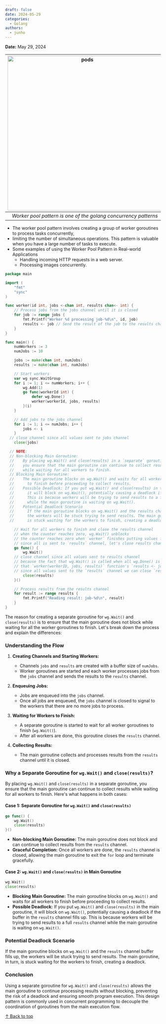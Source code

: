 ```yaml
---
draft: false
date: 2024-05-29
categories:
  - Golang
authors:
  - junho
---
```


<p align="left"><strong>Date:</strong> May 29, 2024<br></p>

|<img src="https://i.imgur.com/vPEfkbp.png" alt="pods" width="500">|
|:--:| 
| *Worker pool pattern is one of the golang concurrency patterns* |

<!-- more -->

- The worker pool pattern involves creating a group of worker goroutines to process tasks concurrently,
- limiting the number of simultaneous operations. This pattern is valuable when you have a large number of tasks to execute.
- Some examples of using the Worker Pool Pattern in Real-world Applications
    - Handling incoming HTTP requests in a web server.
    - Processing images concurrently.

```go
package main

import (
	"fmt"
	"sync"
)

func worker(id int, jobs <-chan int, results chan<- int) {
	// Process jobs from the jobs channel until it is closed
	for job := range jobs {
		fmt.Printf("Worker %d processing job-%d\n", id, job)
		results <- job // Send the result of the job to the results channel
	}
}

func main() {
	numWorkers := 3
	numJobs := 10

	jobs := make(chan int, numJobs)
	results := make(chan int, numJobs)

	// Start workers
	var wg sync.WaitGroup
	for i := 1; i <= numWorkers; i++ {
		wg.Add(1)
		go func(workerId int) {
			defer wg.Done()
			worker(workerId, jobs, results)
		}(i)
	}

	// Add jobs to the jobs channel
	for i := 1; i <= numJobs; i++ {
		jobs <- i
	}
  // close channel since all values sent to jobs channel
	close(jobs)

  // NOTE:
  // Non-blocking Main Goroutine:
  //    By placing wg.Wait() and close(results) in a `separate` goroutine,
  //    you ensure that the main goroutine can continue to collect results
  //    while waiting for all workers to finish.
  // Blocking Main Goroutine:
  //    The main goroutine blocks on wg.Wait() and waits for all workers
  //      to finish before proceeding to collect results.
  //    Possible Deadlock: If you put wg.Wait() and close(results) in the main goroutine,
  //      it will block on wg.Wait(), potentially causing a deadlock if the buffer in the results channel fills up.
  //      This is because workers will be trying to send results to a full results channel
  //      while the main goroutine is waiting on wg.Wait().
  //    Potential Deadlock Scenario
  //      If the main goroutine blocks on wg.Wait() and the results channel buffer fills up,
  //      the workers will be stuck trying to send results. The main goroutine, in turn,
  //      is stuck waiting for the workers to finish, creating a deadlock.

	// Wait for all workers to finish and close the results channel
	// when the counter reaches zero, wg.Wait() unblocks
	// the counter reaches zero when `worker` finishes putting values from `jobs` to `results`
	// since all is sent to `results` channel, let's close results channle here
	go func() {
		wg.Wait()
    // close channel since all values sent to results channel
    // because the fact that wg.Wait() is called when all wg.Done() is executed implies
    // that `worker(workerID, jobs, results)` function's `results <- job * 2` operation is complete
    // since all values sent to the `results` channel we can close `results` channel here!
		close(results)
	}()

	// Process results from the results channel
	for result := range results {
		fmt.Printf("Reading result: job-%d\n", result)
	}
}
```

The reason for creating a separate goroutine for `wg.Wait()` and `close(results)` is to ensure that the main goroutine does not block while waiting for all the worker goroutines to finish. Let's break down the process and explain the differences:

### Understanding the Flow

1. **Creating Channels and Starting Workers:**
    - Channels `jobs` and `results` are created with a buffer size of `numJobs`.
    - Worker goroutines are started and each worker processes jobs from the `jobs` channel and sends the results to the `results` channel.

2. **Enqueuing Jobs:**
    - Jobs are enqueued into the `jobs` channel.
    - Once all jobs are enqueued, the `jobs` channel is closed to signal to the workers that there are no more jobs to process.

3. **Waiting for Workers to Finish:**
    - A separate goroutine is started to wait for all worker goroutines to finish (`wg.Wait()`).
    - After all workers are done, this goroutine closes the `results` channel.

4. **Collecting Results:**
    - The main goroutine collects and processes results from the `results` channel until it is closed.

### Why a Separate Goroutine for `wg.Wait()` and `close(results)`?

By placing `wg.Wait()` and `close(results)` in a separate goroutine, you ensure that the main goroutine can continue to collect results while waiting for all workers to finish. Here's what happens in both cases:

#### Case 1: Separate Goroutine for `wg.Wait()` and `close(results)`

```go
go func() {
    wg.Wait()
    close(results)
}()
```

- **Non-blocking Main Goroutine:** The main goroutine does not block and can continue to collect results from the `results` channel.
- **Graceful Completion:** Once all workers are done, the `results` channel is closed, allowing the main goroutine to exit the `for` loop and terminate gracefully.

#### Case 2: `wg.Wait()` and `close(results)` in Main Goroutine

```go
wg.Wait()
close(results)
```

- **Blocking Main Goroutine:** The main goroutine blocks on `wg.Wait()` and waits for all workers to finish before proceeding to collect results.
- **Possible Deadlock:** If you put `wg.Wait()` and `close(results)` in the main goroutine, it will block on `wg.Wait()`, potentially causing a deadlock if the buffer in the `results` channel fills up. This is because workers will be trying to send results to a full `results` channel while the main goroutine is waiting on `wg.Wait()`.

### Potential Deadlock Scenario

If the main goroutine blocks on `wg.Wait()` and the `results` channel buffer fills up, the workers will be stuck trying to send results. The main goroutine, in turn, is stuck waiting for the workers to finish, creating a deadlock.

### Conclusion

Using a separate goroutine for `wg.Wait()` and `close(results)` allows the main goroutine to continue processing results without blocking, preventing the risk of a deadlock and ensuring smooth program execution. This design pattern is commonly used in concurrent programming to decouple the coordination of goroutines from the main execution flow.


[↑ Back to top](#)
<br><br>
